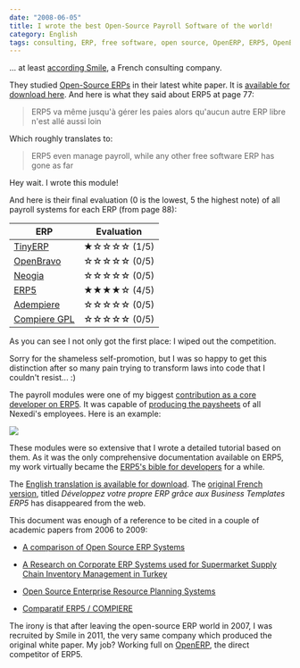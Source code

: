 ```yaml
---
date: "2008-06-05"
title: I wrote the best Open-Source Payroll Software of the world!
category: English
tags: consulting, ERP, free software, open source, OpenERP, ERP5, OpenBravo, Neogia, Adempiere, Compiere
---
```


... at least [according Smile](https://www.smile.eu), a French consulting
company.

They studied [Open-Source
ERPs](https://en.wikipedia.org/wiki/Category:Free_ERP_software) in their latest white paper. It is [available for download
here](https://www.scribd.com/document/180544336/LB-Smile-ERP-pdf). And here is what they said about ERP5 at page 77:

> ERP5 va même jusqu'à gérer les paies alors qu'aucun autre ERP libre n'est
allé aussi loin

Which roughly translates to:

> ERP5 even manage payroll, while any other free software ERP has gone as far

Hey wait. I wrote this module!

And here is their final evaluation (0 is the lowest, 5 the highest note) of all
payroll systems for each ERP (from page 88):

ERP | Evaluation
--- | ---
[TinyERP](https://en.wikipedia.org/wiki/Odoo#Company_history) | ★☆☆☆☆ (1/5)
[OpenBravo](https://en.wikipedia.org/wiki/Openbravo) | ☆☆☆☆☆ (0/5)
[Neogia](https://sourceforge.net/projects/neogia/) | ☆☆☆☆☆ (0/5)
[ERP5](https://en.wikipedia.org/wiki/ERP5) | ★★★★☆ (4/5)
[Adempiere](https://en.wikipedia.org/wiki/Adempiere) | ☆☆☆☆☆ (0/5)
[Compiere GPL](https://en.wikipedia.org/wiki/Compiere) | ☆☆☆☆☆ (0/5)

As you can see I not only got the first place: I wiped out the competition.

Sorry for the shameless self-promotion, but I was so happy to get this
distinction after so many pain trying to transform laws into code that I
couldn't resist... :)

The payroll modules were one of my biggest [contribution as a core developer on
ERP5](https://www.openhub.net/p/erp5/contributors/18391049963153). It was
capable of [producing the
paysheets](https://web.archive.org/web/20110128111823/https://www.erp5.org/workspaces/project/erp5_payroll/erp5_pay_sheet_for_n/view)
of all Nexedi's employees. Here is an example:

![](/uploads/2008/erp5-final-paysheet.png)

These modules were so extensive that I wrote a detailed tutorial based on them.
As it was the only comprehensive documentation available on ERP5, my work
virtually became the [ERP5's bible for
developers](https://web.archive.org/web/20050924101245/https://www.erp5.org/sections/documentation/articles/erp5_developer_tutor3829/downloadFile/file/Tutorial-Kevin-en.pdf?nocache=1114902907.39)
for a while.

The [English translation is available for
download](https://web.archive.org/web/20050924101245/https://www.erp5.org/sections/documentation/articles/erp5_developer_tutor3829/downloadFile/file/Tutorial-Kevin-en.pdf?nocache=1114902907.39). The [original French version](https://web.archive.org/web/20091115172519/http://cps.erp5.org/sections/documentation/articles/erp5_developer_tutor/view), titled *Développez votre propre ERP grâce
aux Business Templates ERP5* has disappeared from the web.

This document was enough of a reference to be cited in a couple of academic papers from
2006 to 2009:

* [A comparison of Open Source ERP
Systems](https://www.big.tuwien.ac.at/app/uploads/2016/10/Herzog_paper.pdf#page=77)

* [A Research on Corporate ERP Systems used for Supermarket Supply Chain
Inventory Management in
Turkey](https://www.slideshare.net/slideshow/embed_code/key/mHgCdv01fE9KsL?startSlide=13)

* [Open Source Enterprise Resource Planning
Systems](https://behdasht.gov.ir/uploads/101_195_baresiye%20ERP%20haye%20matn%20baz.pdf)

* [Comparatif ERP5 /
COMPIERE](https://web.archive.org/web/20101010002846/https://wiki.itin.fr/index.php/Comparatif_ERP5_/_COMPIERE_MT09_FR)

The irony is that after leaving the open-source ERP world in 2007, I was
recruited by Smile in 2011, the very same company which produced the original
white paper. My job? Working full on [OpenERP]({tag}openerp), the direct
competitor of ERP5.
